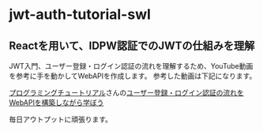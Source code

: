 # jwt-auth-tutorial-swl

## Reactを用いて、IDPW認証でのJWTの仕組みを理解
JWT入門、ユーザー登録・ログイン認証の流れを理解するため、YouTube動画を参考に手を動かしてWebAPIを作成します。
参考した動画は下記になります。

[プログラミングチュートリアル](https://www.youtube.com/@user-hl9uv6cv7k)さんの[ユーザー登録・ログイン認証の流れをWebAPIを構築しながら学ぼう](https://www.youtube.com/watch?v=IaCQqCIqZ6U&ab_channel=%E3%83%97%E3%83%AD%E3%82%B0%E3%83%A9%E3%83%9F%E3%83%B3%E3%82%B0%E3%83%81%E3%83%A5%E3%83%BC%E3%83%88%E3%83%AA%E3%82%A2%E3%83%AB)

毎日アウトプットに頑張ります。
